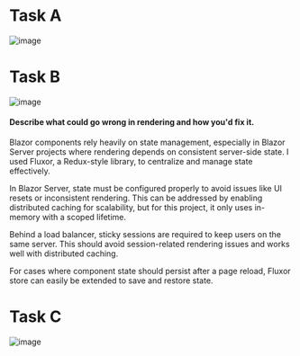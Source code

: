 # Task A
![image](https://github.com/user-attachments/assets/faa43473-5b36-42cc-b2fe-cf0c524ba4f0)

# Task B
![image](https://github.com/user-attachments/assets/426840b1-e917-4d69-aee9-b39a6894a766)

#### Describe what could go wrong in rendering and how you'd fix it.
Blazor components rely heavily on state management, especially in Blazor Server projects where rendering depends on consistent server-side state. I used Fluxor, a Redux-style library, to centralize and manage state effectively.

In Blazor Server, state must be configured properly to avoid issues like UI resets or inconsistent rendering. This can be addressed by enabling distributed caching for scalability, but for this project, it only uses in-memory with a scoped lifetime.

Behind a load balancer, sticky sessions are required to keep users on the same server. This should avoid session-related rendering issues and works well with distributed caching.

For cases where component state should persist after a page reload, Fluxor store can easily be extended to save and restore state.

# Task C
![image](https://github.com/user-attachments/assets/9839dde2-0f6b-4e5c-9d53-b489c3ba1de4)
